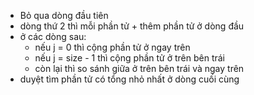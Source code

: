 

- Bỏ qua dòng đầu tiên
- dòng thứ 2 thì mỗi phần tử + thêm phần tử ở dòng đầu
- ở các dòng sau:
    - nếu j = 0 thì cộng phần tử ở ngay trên
    - nếu j = size - 1 thì cộng phần tử ở trên bên trái
    - còn lại thì so sánh giữa ở trên bên trái và ngay trên
- duyệt tìm phần tử có tổng nhỏ nhất ở dòng cuối cùng
  
